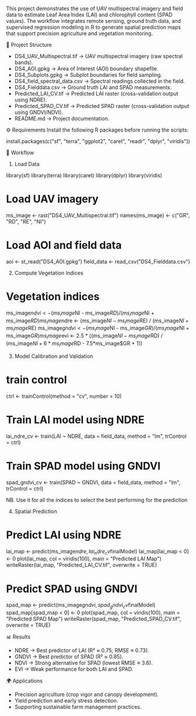 This project demonstrates the use of UAV multispectral imagery and field data to estimate Leaf Area Index (LAI) and chlorophyll content (SPAD values). The workflow integrates remote sensing, ground truth data, and supervised regression modeling in R to generate spatial prediction maps that support precision agriculture and vegetation monitoring.

📂 Project Structure
* DS4_UAV_Multispectral.tif → UAV multispectral imagery (raw spectral bands).
* DS4_AOI.gpkg → Area of Interest (AOI) boundary shapefile.
* DS4_Subplots.gpkg → Subplot boundaries for field sampling.
* DS4_field_spectral_data.csv → Spectral readings collected in the field.
* DS4_Fielddata.csv → Ground truth LAI and SPAD measurements.
* Predicted_LAI_CV.tif → Predicted LAI raster (cross-validation output using NDRE).
* Predicted_SPAD_CV.tif → Predicted SPAD raster (cross-validation output using GNDVI/NDVI).
* README.md → Project documentation.

⚙️ Requirements
Install the following R packages before running the scripts:

install.packages(c("sf", "terra", "ggplot2", "caret", "readr", "dplyr", "viridis"))

🚀 Workflow
1. Load Data

library(sf)
library(terra)
library(caret)
library(dplyr)
library(viridis)

# Load UAV imagery
ms_image <- rast("DS4_UAV_Multispectral.tif")
names(ms_image) <- c("GR", "RD", "RE", "NI")

# Load AOI and field data
aoi <- st_read("DS4_AOI.gpkg")
field_data <- read_csv("DS4_Fielddata.csv")

2. Compute Vegetation Indices

# Vegetation indices
ms_image$ndvi  <- (ms_image$NI - ms_image$RD) / (ms_image$NI + ms_image$RD)
ms_image$ndre  <- (ms_image$NI - ms_image$RE) / (ms_image$NI + ms_image$RE)
ms_image$gndvi <- (ms_image$NI - ms_image$GR) / (ms_image$NI + ms_image$GR)
ms_image$evi   <- 2.5 * ((ms_image$NI - ms_image$RD) / 
                         (ms_image$NI + 6*ms_image$RD - 7.5*ms_image$GR + 1))

3. Model Calibration and Validation

# train control
ctrl <- trainControl(method = "cv", number = 10)

# Train LAI model using NDRE
lai_ndre_cv <- train(LAI ~ NDRE, data = field_data, 
                     method = "lm", trControl = ctrl)

# Train SPAD model using GNDVI
spad_gndvi_cv <- train(SPAD ~ GNDVI, data = field_data, 
                       method = "lm", trControl = ctrl)

NB. Use it for all the indices to select the best performing for the prediction

4. Spatial Prediction

# Predict LAI using NDRE
lai_map <- predict(ms_image$ndre, lai_ndre_cv$finalModel)
lai_map[lai_map < 0] <- 0
plot(lai_map, col = viridis(100), main = "Predicted LAI Map")
writeRaster(lai_map, "Predicted_LAI_CV.tif", overwrite = TRUE)

# Predict SPAD using GNDVI
spad_map <- predict(ms_image$gndvi, spad_gndvi_cv$finalModel)
spad_map[spad_map < 0] <- 0
plot(spad_map, col = viridis(100), main = "Predicted SPAD Map")
writeRaster(spad_map, "Predicted_SPAD_CV.tif", overwrite = TRUE)

📊 Results
* NDRE → Best predictor of LAI (R² ≈ 0.75; RMSE ≈ 0.73).
* GNDVI → Best predictor of SPAD (R² ≈ 0.85).
* NDVI → Strong alternative for SPAD (lowest RMSE ≈ 3.6).
* EVI → Weak performance for both LAI and SPAD.

🌍 Applications
* Precision agriculture (crop vigor and canopy development).
* Yield prediction and early stress detection.
* Supporting sustainable farm management practices.
